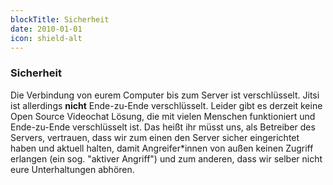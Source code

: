 ```yaml
---
blockTitle: Sicherheit
date: 2010-01-01
icon: shield-alt
---
```

### Sicherheit

Die Verbindung von eurem Computer bis zum Server ist verschlüsselt. Jitsi ist allerdings **nicht** Ende-zu-Ende verschlüsselt. Leider gibt es derzeit keine Open Source Videochat Lösung, die mit vielen Menschen funktioniert und Ende-zu-Ende verschlüsselt ist. Das heißt ihr müsst uns, als Betreiber des Servers, vertrauen, dass wir zum einen den Server sicher eingerichtet haben und aktuell halten, damit Angreifer\*innen von außen keinen Zugriff erlangen (ein sog. "aktiver Angriff") und zum anderen, dass wir selber nicht eure Unterhaltungen abhören.
